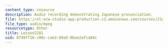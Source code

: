 ```yaml
---
content_type: resource
description: Audio recording demonstrating Japanese pronunciation.
file: https://ol-ocw-studio-app-production.s3.amazonaws.com/courses/21g-504-japanese-iv-spring-2009/8749ff16c00ccae289a50bee2afca84c_Lesson22A1.mp3
file_type: audio/mpeg
resourcetype: Other
title: Lesson22A1
uid: 8749ff16-c00c-cae2-89a5-0bee2afca84c
---
```

